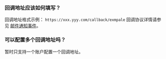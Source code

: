 ### 回调地址应该如何填写？
回调地址格式示例： `https://xxx.yyy.com/callback/exmpale`
回调协议详情请参见 [邮件通知事件](https://intl.cloud.tencent.com/document/product/1084/39492)。

### 可以配置多个回调地址吗？
暂时只支持一个账户配置一个回调地址。
